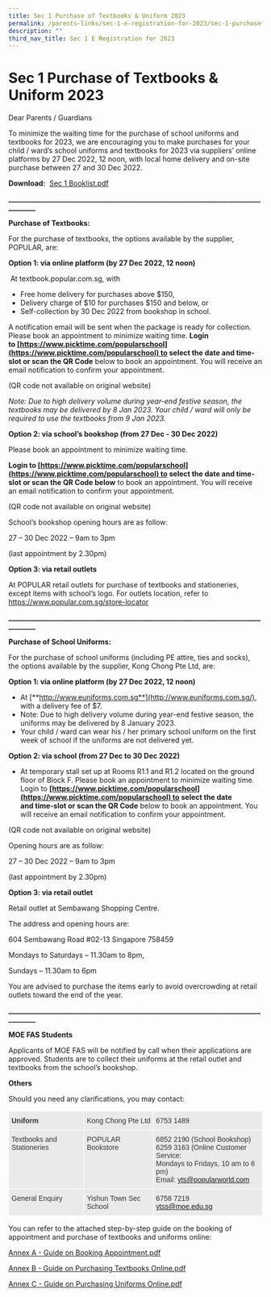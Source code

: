 ```yaml
---
title: Sec 1 Purchase of Textbooks & Uniform 2023
permalink: /parents-links/sec-1-e-registration-for-2023/sec-1-purchase-of-textbooks-n-uniform-2023/
description: ""
third_nav_title: Sec 1 E Registration for 2023
---
```

# **Sec 1 Purchase of Textbooks & Uniform 2023**

Dear Parents / Guardians

To minimize the waiting time for the purchase of school uniforms and textbooks for 2023, we are encouraging you to make purchases for your child / ward’s school uniforms and textbooks for 2023 via suppliers’ online platforms by 27 Dec 2022, 12 noon, with local home delivery and on-site purchase between 27 and 30 Dec 2022.


**Download:**  [Sec 1 Booklist.pdf](/files/Sec%201%20Booklist.pdf)


**\_\_\_\_\_\_\_\_\_\_\_\_\_\_\_\_\_\_\_\_\_\_\_\_\_\_\_\_\_\_\_\_\_\_\_\_\_\_\_\_\_\_\_\_\_\_\_\_\_\_\_\_\_\_\_\_\_\_\_\_\_\_\_\_\_\_\_\_\_\_\_\_\_\_\_\_\_\_\_\_\_\_\_**

**Purchase of Textbooks:**  

For the purchase of textbooks, the options available by the supplier, POPULAR, are:  

**Option 1: via online platform (by 27 Dec 2022, 12 noon)**  

 At textbook.popular.com.sg, with

* Free home delivery for purchases above $150,
* Delivery charge of $10 for purchases $150 and below, or
* Self-collection by 30 Dec 2022 from bookshop in school. 

A notification email will be sent when the package is ready for collection. Please book an appointment to minimize waiting time. **Login to [https://www.picktime.com/popularschool](https://www.picktime.com/popularschool) to select the date and time-slot or scan the QR Code** below to book an appointment. You will receive an email notification to confirm your appointment.

(QR code not available on original website)

_Note: Due to high delivery volume during year-end festive season, the textbooks may be delivered by 8 Jan 2023. Your child / ward will only be required to use the textbooks from 9 Jan 2023._

**Option 2: via school’s bookshop (from 27 Dec - 30 Dec 2022)**

Please book an appointment to minimize waiting time. 

**Login to [https://www.picktime.com/popularschool](https://www.picktime.com/popularschool) to select the date and time-slot or scan the QR Code below** to book an appointment. You will receive an email notification to confirm your appointment.

(QR code not available on original website)

School’s bookshop opening hours are as follow:

27 – 30 Dec 2022 – 9am to 3pm

(last appointment by 2.30pm)

**Option 3: via retail outlets**

At POPULAR retail outlets for purchase of textbooks and stationeries, except items with school’s logo. For outlets location, refer to https://www.popular.com.sg/store-locator

**\_\_\_\_\_\_\_\_\_\_\_\_\_\_\_\_\_\_\_\_\_\_\_\_\_\_\_\_\_\_\_\_\_\_\_\_\_\_\_\_\_\_\_\_\_\_\_\_\_\_\_\_\_\_\_\_\_\_\_\_\_\_\_\_\_\_\_\_\_\_\_\_\_\_\_\_\_\_\_\_\_\_\_**


**Purchase of School Uniforms:**

For the purchase of school uniforms (including PE attire, ties and socks), the options available by the supplier, Kong Chong Pte Ltd, are:

**Option 1: via online platform (by 27 Dec 2022, 12 noon)**

* At [**http://www.euniforms.com.sg**](http://www.euniforms.com.sg/), with a delivery fee of $7.
* Note: Due to high delivery volume during year-end festive season, the uniforms may be delivered by 8 January 2023.  
* Your child / ward can wear his / her primary school uniform on the first week of school if the uniforms are not delivered yet.

**Option 2: via school (from 27 Dec to 30 Dec 2022)**

* At temporary stall set up at Rooms R1.1 and R1.2 located on the ground floor of Block F. Please book an appointment to minimize waiting time. Login to **[https://www.picktime.com/popularschool](https://www.picktime.com/popularschool) to select the date and time-slot or scan the QR Code** below to book an appointment. You will receive an email notification to confirm your  appointment.

(QR code not available on original website)

Opening hours are as follow:  

27 – 30 Dec 2022 – 9am to 3pm

(last appointment by 2.30pm)

  

**Option 3: via retail outlet**

Retail outlet at Sembawang Shopping Centre. 

The address and opening hours are:

604 Sembawang Road #02-13 Singapore 758459

Mondays to Saturdays – 11.30am to 8pm,

Sundays – 11.30am to 6pm

  
You are advised to purchase the items early to avoid overcrowding at retail outlets toward the end of the year.

**\_\_\_\_\_\_\_\_\_\_\_\_\_\_\_\_\_\_\_\_\_\_\_\_\_\_\_\_\_\_\_\_\_\_\_\_\_\_\_\_\_\_\_\_\_\_\_\_\_\_\_\_\_\_\_\_\_\_\_\_\_\_\_\_\_\_\_\_\_\_\_\_\_\_\_\_\_\_\_\_\_\_\_**

**MOE FAS Students**  

Applicants of MOE FAS will be notified by call when their applications are approved. Students are to collect their uniforms at the retail outlet and textbooks from the school’s bookshop. 

**Others**

Should you need any clarifications, you may contact:

<table style="border-collapse:collapse;border-spacing:0" class="tg"><thead><tr><th style="background-color:#EAEAEA;border-color:#ffffff;border-style:solid;border-width:1px;color:#333;font-family:Arial, sans-serif;font-size:14px;font-weight:bold;overflow:hidden;padding:10px 5px;text-align:left;vertical-align:top;word-break:normal">Uniform</th><th style="background-color:#EAEAEA;border-color:#ffffff;border-style:solid;border-width:1px;color:#333;font-family:Arial, sans-serif;font-size:14px;font-weight:normal;overflow:hidden;padding:10px 5px;text-align:left;vertical-align:top;word-break:normal">Kong Chong Pte Ltd</th><th style="background-color:#EAEAEA;border-color:#ffffff;border-style:solid;border-width:1px;color:#333;font-family:Arial, sans-serif;font-size:14px;font-weight:normal;overflow:hidden;padding:10px 5px;text-align:left;vertical-align:top;word-break:normal">6753 1489</th></tr></thead><tbody><tr><td style="background-color:#EAEAEA;border-color:#ffffff;border-style:solid;border-width:1px;color:#333;font-family:Arial, sans-serif;font-size:14px;overflow:hidden;padding:10px 5px;text-align:left;vertical-align:top;word-break:normal">Textbooks and Stationeries</td><td style="background-color:#EAEAEA;border-color:#ffffff;border-style:solid;border-width:1px;color:#333;font-family:Arial, sans-serif;font-size:14px;overflow:hidden;padding:10px 5px;text-align:left;vertical-align:top;word-break:normal">POPULAR Bookstore</td><td style="background-color:#EAEAEA;border-color:#ffffff;border-style:solid;border-width:1px;color:#333;font-family:Arial, sans-serif;font-size:14px;overflow:hidden;padding:10px 5px;text-align:left;vertical-align:top;word-break:normal">6852 2190 (School Bookshop)<br>6259 3163 (Online Customer Service:<br>Mondays to Fridays, 10 am to 6 pm)<br>Email: <a href="mailto:yts@popularworld.com">yts@popularworld.com</a></td></tr><tr><td style="background-color:#EAEAEA;border-color:#ffffff;border-style:solid;border-width:1px;color:#333;font-family:Arial, sans-serif;font-size:14px;overflow:hidden;padding:10px 5px;text-align:left;vertical-align:top;word-break:normal">General Enquiry</td><td style="background-color:#EAEAEA;border-color:#ffffff;border-style:solid;border-width:1px;color:#333;font-family:Arial, sans-serif;font-size:14px;overflow:hidden;padding:10px 5px;text-align:left;vertical-align:top;word-break:normal">Yishun Town Sec School</td><td style="background-color:#EAEAEA;border-color:#ffffff;border-style:solid;border-width:1px;color:#333;font-family:Arial, sans-serif;font-size:14px;overflow:hidden;padding:10px 5px;text-align:left;vertical-align:top;word-break:normal">6758 7219<br><a href="mailto:ytss@moe.edu.sg">ytss@moe.edu.sg</a></td></tr></tbody></table>

You can refer to the attached step-by-step guide on the booking of appointment and purchase of textbooks and uniforms online:

[Annex A - Guide on Booking Appointment.pdf](/files/Annex%20A%20-%20Guide%20on%20Booking%20Appointment.pdf) 

[Annex B - Guide on Purchasing Textbooks Online.pdf](/files/Annex%20B%20-%20Guide%20on%20Purchasing%20Textbooks%20Online.pdf)

[Annex C - Guide on Purchasing Uniforms Online.pdf](/files/Annex%20C%20-%20Guide%20on%20Purchasing%20Uniforms%20Online.pdf)